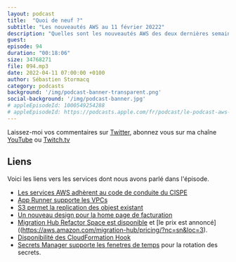 ```yaml
---
layout: podcast
title:  "Quoi de neuf ?"
subtitle: "Les nouveautés AWS au 11 février 20222"
description: "Quelles sont les nouveautés AWS des deux dernières semaines ? Dans cet épisode, nous parlons de RGPD, du CISPE et de la CNIL, de nouvelles possibilités offertes par Secrets Manager, S3 et AppRunner, mais au fait c'est quoi App Runner dèjà ? Un nouveau look pour la page de facturation. Et deux services qui étaient disponibles en preview deviennent disponibles pour toutes et tous. "
guest:
episode: 94
duration: "00:18:06"
size: 34768271
file: 094.mp3
date: 2022-04-11 07:00:00 +0100   
author: Sébastien Stormacq
category: podcasts
background: '/img/podcast-banner-transparent.png'
social-background: '/img/podcast-banner.jpg'
# appleEpisodeId: 1000549254288
# appleEpisodeId: https://podcasts.apple.com/fr/podcast/le-podcast-aws-en-français/id1452118442
---
```


Laissez-moi vos commentaires sur [Twitter](https://twitter.com/sebsto), abonnez vous sur ma chaîne [YouTube](https://www.youtube.com/sebsto) ou [Twitch.tv](https://www.twitch.tv/sebAWS)

## Liens

Voici les liens vers les services dont nous avons parlé dans l'épisode.

- [Les services AWS adhèrent au code de conduite du CISPE](https://aws.amazon.com/fr/blogs/security/aws-cloud-services-adhere-to-cispe-data-protection-code-of-conduct/#French)
- [App Runner supporte les VPCs](https://aws.amazon.com/blogs/aws/new-for-app-runner-vpc-support/)
- [S3 permet la replication des objest existant](https://aws.amazon.com/blogs/aws/new-replicate-existing-objects-with-amazon-s3-batch-replication/)
- [Un nouveau design pour la home page de facturation](https://aws.amazon.com/about-aws/whats-new/2022/02/aws-billing-console-home/)
- [Migration Hub Refactor Space est disponible](https://aws.amazon.com/about-aws/whats-new/2022/02/aws-migration-hub-refactor-spaces-available/) et [le prix est annoncé]((https://aws.amazon.com/migration-hub/pricing/?nc=sn&loc=3). 
- [Disponibilité des CloudFormation Hook](https://aws.amazon.com/about-aws/whats-new/2022/02/aws-announces-general-availability-aws-cloudformation-hooks/)
- [Secrets Manager supporte les fenetres de temps](https://aws.amazon.com/about-aws/whats-new/2022/02/aws-secrets-manager-windows/) pour la rotation des secrets.
